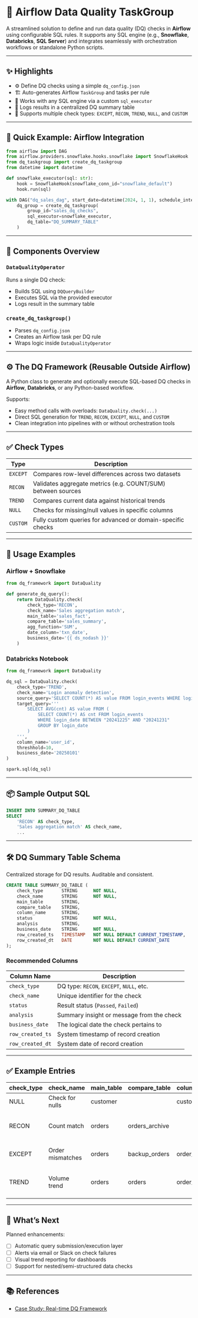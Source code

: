 
# 🧪 Airflow Data Quality TaskGroup

A streamlined solution to define and run data quality (DQ) checks in **Airflow** using configurable SQL rules. It supports any SQL engine (e.g., **Snowflake**, **Databricks**, **SQL Server**) and integrates seamlessly with orchestration workflows or standalone Python scripts.

---

## ✨ Highlights

- ⚙️ Define DQ checks using a simple `dq_config.json`
- 🏗️ Auto-generates Airflow `TaskGroup` and tasks per rule
- 🔌 Works with any SQL engine via a custom `sql_executor`
- 🧾 Logs results in a centralized DQ summary table
- 📏 Supports multiple check types: `EXCEPT`, `RECON`, `TREND`, `NULL`, and `CUSTOM`

---

## 🚀 Quick Example: Airflow Integration

```python
from airflow import DAG
from airflow.providers.snowflake.hooks.snowflake import SnowflakeHook
from dq_taskgroup import create_dq_taskgroup
from datetime import datetime

def snowflake_executor(sql: str):
    hook = SnowflakeHook(snowflake_conn_id="snowflake_default")
    hook.run(sql)

with DAG("dq_sales_dag", start_date=datetime(2024, 1, 1), schedule_interval=None, catchup=False) as dag:
    dq_group = create_dq_taskgroup(
        group_id="sales_dq_checks",
        sql_executor=snowflake_executor,
        dq_table="DQ_SUMMARY_TABLE"
    )
```

---

## 🧩 Components Overview

### `DataQualityOperator`

Runs a single DQ check:
- Builds SQL using `DQQueryBuilder`
- Executes SQL via the provided executor
- Logs result in the summary table

### `create_dq_taskgroup()`

- Parses `dq_config.json`
- Creates an Airflow task per DQ rule
- Wraps logic inside `DataQualityOperator`

---

## ⚙️ The DQ Framework (Reusable Outside Airflow)

A Python class to generate and optionally execute SQL-based DQ checks in **Airflow**, **Databricks**, or any Python-based workflow.

Supports:
- Easy method calls with overloads: `DataQuality.check(...)`
- Direct SQL generation for `TREND`, `RECON`, `EXCEPT`, `NULL`, and `CUSTOM`
- Clean integration into pipelines with or without orchestration tools

---

## ✅ Check Types

| Type      | Description                                                                 |
|-----------|-----------------------------------------------------------------------------|
| `EXCEPT`  | Compares row-level differences across two datasets                         |
| `RECON`   | Validates aggregate metrics (e.g. COUNT/SUM) between sources               |
| `TREND`   | Compares current data against historical trends                             |
| `NULL`    | Checks for missing/null values in specific columns                          |
| `CUSTOM`  | Fully custom queries for advanced or domain-specific checks                 |

---

## 🧭 Usage Examples

### Airflow + Snowflake

```python
from dq_framework import DataQuality

def generate_dq_query():
    return DataQuality.check(
        check_type='RECON',
        check_name='Sales aggregation match',
        main_table='sales_fact',
        compare_table='sales_summary',
        agg_function='SUM',
        date_column='txn_date',
        business_date='{{ ds_nodash }}'
    )
```

### Databricks Notebook

```python
from dq_framework import DataQuality

dq_sql = DataQuality.check(
    check_type='TREND',
    check_name='Login anomaly detection',
    source_query='SELECT COUNT(*) AS value FROM login_events WHERE login_date = "20250101"',
    target_query='''
        SELECT AVG(cnt) AS value FROM (
            SELECT COUNT(*) AS cnt FROM login_events 
            WHERE login_date BETWEEN "20241225" AND "20241231" 
            GROUP BY login_date
        )
    ''',
    column_name='user_id',
    threshhold=10,
    business_date='20250101'
)

spark.sql(dq_sql)
```

---

## 📦 Sample Output SQL

```sql
INSERT INTO SUMMARY_DQ_TABLE
SELECT
    'RECON' AS check_type,
    'Sales aggregation match' AS check_name,
    ...
```

---

## 🛠 DQ Summary Table Schema

Centralized storage for DQ results. Auditable and consistent.

```sql
CREATE TABLE SUMMARY_DQ_TABLE (
    check_type       STRING      NOT NULL, 
    check_name       STRING      NOT NULL, 
    main_table       STRING,
    compare_table    STRING, 
    column_name      STRING,
    status           STRING      NOT NULL,
    analysis         STRING,
    business_date    STRING      NOT NULL,
    row_created_ts   TIMESTAMP   NOT NULL DEFAULT CURRENT_TIMESTAMP, 
    row_created_dt   DATE        NOT NULL DEFAULT CURRENT_DATE   
);
```

### Recommended Columns

| Column Name      | Description                                           |
|------------------|-------------------------------------------------------|
| `check_type`     | DQ type: `RECON`, `EXCEPT`, `NULL`, etc.              |
| `check_name`     | Unique identifier for the check                       |
| `status`         | Result status (`Passed`, `Failed`)                    |
| `analysis`       | Summary insight or message from the check             |
| `business_date`  | The logical date the check pertains to                |
| `row_created_ts` | System timestamp of record creation                   |
| `row_created_dt` | System date of record creation                        |

---

## ✅ Example Entries

| check_type | check_name        | main_table   | compare_table | column_name | status | analysis                          | business_date |
|------------|-------------------|--------------|----------------|--------------|--------|-----------------------------------|----------------|
| NULL       | Check for nulls   | customer     |                | customer_id  | Failed | 12 nulls found                    | 20240501       |
| RECON      | Count match       | orders       | orders_archive |              | Passed | Main = 1250, Compare = 1250       | 20240501       |
| EXCEPT     | Order mismatches  | orders       | backup_orders  | order_id     | Failed | 14 differing rows                 | 20240501       |
| TREND      | Volume trend      | orders       | orders         | order_count  | Passed | Current = 200, Previous = 180     | 20240501       |

---

## 🔮 What’s Next

Planned enhancements:

- [ ] Automatic query submission/execution layer
- [ ] Alerts via email or Slack on check failures
- [ ] Visual trend reporting for dashboards
- [ ] Support for nested/semi-structured data checks

---

## 📚 References

- [Case Study: Real-time DQ Framework](https://valensdatalabs.com/case-studies/strengthening-dashboard-integrity-with-real-time-data-quality-framework/)
